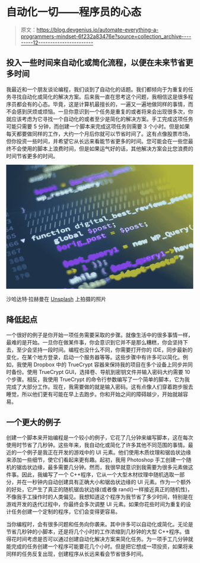 # 自动化一切——程序员的心态

> 原文：<https://blog.devgenius.io/automate-everything-a-programmers-mindset-6f232a83476e?source=collection_archive---------12----------------------->

## 投入一些时间来自动化或简化流程，以便在未来节省更多时间

我最近和一个朋友谈论编程，我们谈到了自动化的话题。我们都倾向于为重复的任务寻找自动化或简化的解决方案。后来我一直在思考这个问题，我相信这是很多程序员都会有的心态。毕竟，这是计算机最擅长的，一遍又一遍地做同样的事情，而不会感到厌烦或烦恼。一旦你意识到一个任务是重复的或者将来会出现很多次，你就应该考虑为它寻找一个自动化的或者至少是简化的解决方案。手工完成这项任务可能只需要 5 分钟，而创建一个脚本来完成这项任务则需要 3 个小时。但是如果每天都要做同样的工作，大约一个月后你就可以节省时间了。这有点像股票市场，但你投资一些时间，并希望它从长远来看能节省更多的时间。您可能会在一些您最终不会使用的脚本上浪费时间，但是如果运气好的话，其他解决方案会比您浪费的时间节省更多的时间。

![](img/4c7a4c48505bf743ae479be04e2e69da.png)

沙哈达特·拉赫曼在 [Unsplash](https://unsplash.com?utm_source=medium&utm_medium=referral) 上拍摄的照片

## 降低起点

一个很好的例子是你开始一项任务需要采取的步骤。就像生活中的很多事情一样，最难的是开始。一旦你在做某件事，你会意识到它并不是那么糟糕，你会坚持下去，至少会坚持一段时间。编程也没什么不同，你需要打开你的 IDE，同步最新的变化，在某个地方登录，启动一个服务器等等。这些步骤中有许多可以简化。例如，我使用 Dropbox 中的 TrueCrypt 容器来保持我的项目在多个设备上同步并同时备份。使用 TrueCrypt GUI，选择卷、导航到密钥文件并输入密码大约需要 10 个步骤。相反，我使用 TrueCrypt 的命令行参数编写了一个简单的脚本，它为我完成了大部分工作。现在，我需要做的就是输入密码。这有点像人们穿着跑步服去睡觉，所以他们更有可能在早上去跑步。你和开始之间的障碍越少，开始就越容易。

## 一个更大的例子

创建一个脚本来开始编程是一个较小的例子，它花了几分钟来编写脚本，这在每次使用时节省了几秒钟。这些年来，我自动化或简化了许多其他不同范围的事情。最近的一个例子是我正在开发的游戏中的 UI 元素。他们使用木质纹理和锯齿状边缘来添加一些细节，使它们看起来更有趣。起初，我用 Photoshop 手工创建一个随机的锯齿状边缘，最多需要几分钟。然而，我很早就意识到我需要为很多元素做这件事。因此，我编写了一个 C++程序，它从一个大型木材纹理中随机选取一部分，并在一秒钟内自动创建具有正确大小和锯齿状边缘的 UI 元素。作为一个额外的好处，它产生了真正的随机锯齿状边缘(或者像 rand()一样接近真正的随机性)，不像我手工操作时的人类偏见。我想知道这个程序为我节省了多少时间，特别是在游戏开发的迭代过程中，你最终会多次调整 UI 元素。如果你花些时间为重复的设计任务创建一个定制的程序，它们会变得更容易。

当你编程时，会有很多问题和任务向你袭来。其中许多可以自动化或简化。无论是节省几秒钟的小脚本，还是将几个小时的工作浓缩到几秒钟的大型 C++程序。值得花时间考虑是否可以通过创建自动化解决方案来简化任务。为一项手工几分钟就能完成的任务创建一个程序可能要花几个小时。但是把它想成一项投资，如果将来同样的任务反复出现，创建程序从长远来看会节省很多时间。